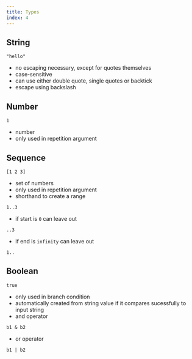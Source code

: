 ```yaml
---
title: Types
index: 4
---
```


## String

```
"hello"
```

- no escaping necessary, except for quotes themselves
- case-sensitive
- can use either double quote, single quotes or backtick
- escape using backslash



## Number

```
1
```

- number
- only used in repetition argument



## Sequence

```
[1 2 3]
```

- set of numbers
- only used in repetition argument
- shorthand to create a range

```
1..3
```

- if start is `0` can leave out

```
..3
```

- if end is `infinity` can leave out

```
1..
```



## Boolean

```
true
```

- only used in branch condition
- automatically created from string value if it compares sucessfully to input string
- and operator

```
b1 & b2
```

- or operator

```
b1 | b2
```
